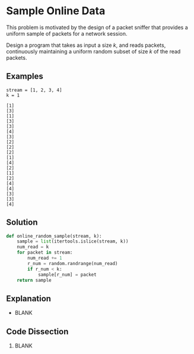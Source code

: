 # Sample Online Data
This problem is motivated by the design of a packet sniffer that provides a uniform sample of packets for a network session.  
  
Design a program that takes as input a size _k_, and reads packets, continuously maintaining a uniform random subset of size _k_ of the read packets.  
  
## Examples
```
stream = [1, 2, 3, 4]
k = 1

[1]
[3]
[1]
[3]
[3]
[4]
[3]
[2]
[2]
[2]
[1]
[4]
[2]
[1]
[2]
[4]
[4]
[3]
[3]
[4]
```
  
## Solution
```python
def online_random_sample(stream, k):
    sample = list(itertools.islice(stream, k))
    num_read = k
    for packet in stream:
        num_read += 1
        r_num = random.randrange(num_read)
        if r_num < k:
            sample[r_num] = packet
    return sample
```
  
## Explanation
* BLANK  
  
## Code Dissection
1. BLANK  